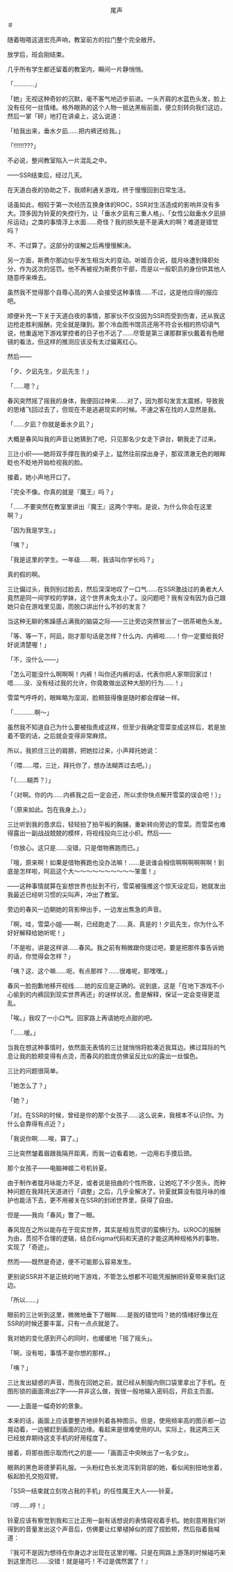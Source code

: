 <p align="center">尾声</p>

＃

随着啪嗒这道宏亮声响，教室前方的拉门整个完全敞开。

放学后，班会刚结束。

几乎所有学生都还留着的教室内，瞬间一片静悄悄。

「…………」

「她」无视这种奇妙的沉默，毫不客气地迈步前进。一头齐肩的水蓝色头发，脸上没有任何一丝情绪。格外眼熟的这个人物一抵达黑板前面，便立刻转向我们这边，然后一掌「砰」地打在讲桌上，这么说道：

「给我出来，垂水夕凪……把内裤还给我。」

「!!!!!!???」

不必说，整间教室陷入一片混乱之中。

——SSR结束后，经过几天。

在天道白夜的协助之下，我顺利通关游戏，终于慢慢回到日常生活。

话虽如此，相较于第一次经历互换身体的ROC，SSR对生活造成的影响并没有多大。顶多因为铃夏的失控行为，让「垂水夕凪有三重人格」、「女性公敌垂水夕凪排斥运动」之类的事情浮上水面……奇怪？我的损失是不是满大的啊？难道是错觉吗？

不、不过算了。这部分的误解之后再慢慢解决。

另一方面，斯费尔那边似乎发生相当大的变动。听姬百合说，胧月咏遭到降职处分，作为这次的惩罚。他不再被视为斯费尔干部，而是以一般职员的身份供其他人随意呼来唤去。

虽然我不觉得那个自尊心高的男人会接受这种事情……不过，这是他应得的报应吧。

顺便补充一下关于天道白夜的事情，那家伙不仅没因为SSR而受到伤害，还从我这边抢走胜利报酬，完全就是赚到。那个冷血图书馆员还用不符合长相的热切语气说，他重返地下游戏掌控者的日子也不远了……尽管是第三课那群家伙戴着有色眼镜的看法，但这样的推测应该没有太过偏离红心。

然后——

「夕、夕凪先生，夕凪先生！」

「……嗯？」

春风突然摇了摇我的身体，我便回过神来……对了，因为那句发言太震撼，导致我的思绪飞回过去了，但现在不是逃避现实的时候。不速之客在找的人显然是我。

「……夕凪？你就是垂水夕凪？」

大概是春风叫我的声音让她猜到了吧，只见那名少女走下讲台，朝我走了过来。

三辻小织——她将双手撑在我的桌子上，猛然往前探出身子，那双清澈无色的眼眸眨也不眨地开始检视我的脸。

接着，她小声地开口了。

「完全不像。你真的就是『魔王』吗？」

「……不要突然在教室里讲出『魔王』这两个字啦。是说，为什么你会在这里啊？」

「因为我是学生。」

「咦？」

「我是这里的学生。一年级……啊，我该叫你学长吗？」

真的假的啊。

三辻偏过头，我则别过脸去，然后深深地叹了一口气……在SSR激战过的勇者大人竟然是同一间学校的学妹，这个世界未免太小了。没问题吧？我有没有因为自己跟她只会在游戏里见面，而脱口讲出什么不妙的发言？

当这种无聊的焦躁感占满我的脑袋之际——三辻旁边突然冒出了一团茶褐色头发。

「等、等一下，阿凪，刚才那句话是怎样？什么内、内裤啦……！你一定要给我好好说清楚喔！」

「不，没什么——」

「怎么可能没什么啊啊啊！内裤！叫你还内裤的话，代表你把人家带回家过！唔……没、没有经过我的允许，你竟敢做出这种大胆的行为……！」

雪菜气呼呼的，眼眸略为湿润，脸颊鼓得像是随时都会撑破一样。

「…………啊～」

虽然我不知道自己为什么要被指责成这样，但至少我确定雪菜变成这样后，若是放着不管的话，之后就会变得非常麻烦。

所以，我抓住三辻的肩膀，把她拉过来，小声拜托她说：

「（喂……喂，三辻，拜托你了，想办法糊弄过去吧。）」

「（……糊弄？）」

「（对啊。你的内……内裤我之后一定会还，所以求你快点解开雪菜的误会吧！）」

「（原来如此。包在我身上。）」

三辻听到我的恳求后，轻轻拍了拍平板的胸脯，重新转向旁边的雪菜。而雪菜也难得露出一副战战兢兢的模样，将视线投向三辻小织。然后——

「你放心。这只是……没错，只是借物赛跑而已。」

「哦，原来啊！如果是借物赛跑也没办法嘛！……是说谁会相信啊啊啊啊啊啊！到底是怎样啦，阿凪这个大～～～～～～～～～～笨蛋！」

——这种事情就算在妄想世界也扯到不行，雪菜被强推这个惊天设定后，她就发出我最近已经听习惯的尖叫声，冲出了教室。

旁边的春风一边朝她的背影伸出手，一边发出焦急的声音。

「啊，哇，雪菜小姐——啊，已经跑走了……真、真是的！夕凪先生，你为什么不好好解释给她听呢！」

「不是啦，讲是这样讲……春风。我之前有稍微跟你提过吧，要是把那件事告诉她的话，你觉得会怎样？」

「咦？这、这个嘛……呃，有点那样？……很难呢，耶嘿嘿。」

春风一脸抱歉地移开视线……她的反应是正确的。说到底，这是「在地下游戏不小心偷到的内裤回到现实世界再还」的谜样状况，愈是解释，保证一定会变得更混乱。

「唉。」我叹了一小口气。回家路上再请她吃点甜的吧。

「……嗳。」

当我在想这种事情时，依然面无表情的三辻就悄悄将脸凑近我耳边。拂过耳际的气息让我的脸颊变得有点烫，而春风的脸庞仿佛呈反比似的露出一丝愠色。

三辻的问题很简单。

「她怎么了？」

「她？」

「对。在SSR的时候，曾经是你的那个女孩子……这么说来，我根本不认识你。为什么会靠得有点近？」

「我说你啊……唉，算了。」

三辻突然皱着眉跟我隔开距离，而我一边看着她，一边用右手摸后颈。

那个女孩子——电脑神姬二号机铃夏。

由于制作者胧月咏能力不足，或者说是扭曲的个性所致，让她吃了不少苦头，而种种问题在我拜托天道进行「调整」之后，几乎全解决了。铃夏就算没有胧月咏的维护也能活下去，更不用被关在SSR的封闭世界里，获得了自由。

但是——我向「春风」瞥了一眼。

春风现在之所以能存在于现实世界，其实是相当荒谬的蛮横行为。以ROC的报酬为由，贯彻不合理的逻辑，结合Enigma代码和天道的才能这两种规格外的事物，实现了「奇迹」。

然而——既然是奇迹，便不可能那么容易发生。

更别说SSR并不是正统的地下游戏，不管怎么想都不可能凭报酬把铃夏带来我们这边。

「所以……」

眼前的三辻听到这里，微微地垂下了眼眸……是我的错觉吗？她的情绪好像比在SSR的时候还要丰富。只有一点点就是了。

我对她的变化感到开心的同时，也缓缓地「摇了摇头」。

「啊，没有啦，事情不是你想的那样。」

「咦？」

三辻发出疑惑的声音，而我在回她之前，就已经从制服内侧口袋里拿出了手机。在图形锁的画面滑出Z字——并非这么做，我很一般地输入密码后，开启主页面。

——上面是一幅奇妙的景象。

本来的话，画面上应该要整齐地排列着各种图示。但是，使用频率高的图示都一边晃动着，一边被赶到画面的边缘。看起来是很难使用的UI。实际上，我这两三天已经放弃期待这支手机的好用程度了。

接着，将那些图示取而代之的是——「画面正中央映出了一名少女」。

眼熟的黑色哥德萝莉礼服。一头粉红色长发流泻到背部的她，看似闹别扭地坐着，板起脸孔交抱双臂。

「SSR一结束就立刻攻占我的手机」的任性魔王大人——铃夏。

『哼……哼！』

铃夏应该有察觉到我和三辻正用一副有话想说的表情窥视着手机。她刻意用我们听得到的音量发出这个声音后，仿佛要让红晕褪掉似的捏了捏脸颊，然后指着我喊道：

『我可不是因为想待在你身边才出现在这里的喔。只是在网路上游荡的时候碰巧来到这里而已……没错！就是碰巧！不过是偶然罢了！』

